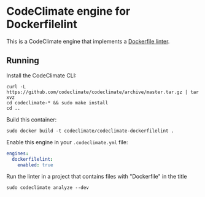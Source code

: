 # CodeClimate engine for Dockerfilelint

This is a CodeClimate engine that implements a [Dockerfile linter](https://github.com/replicatedhq/dockerfilelint).

## Running

Install the CodeClimate CLI:
```shell
curl -L https://github.com/codeclimate/codeclimate/archive/master.tar.gz | tar xvz
cd codeclimate-* && sudo make install
cd ..
```

Build this container:
```shell
sudo docker build -t codeclimate/codeclimate-dockerfilelint .
```

Enable this engine in your `.codeclimate.yml` file:
```yml
engines:
  dockerfilelint:
    enabled: true
```

Run the linter in a project that contains files with "Dockerfile" in the title
```shell
sudo codeclimate analyze --dev
```
